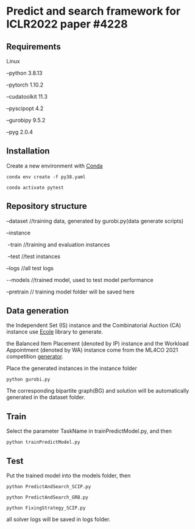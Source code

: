 # **Predict and search framework for ICLR2022 paper #4228**


## Requirements

Linux

–python 3.8.13

–pytorch 1.10.2

–cudatoolkit 11.3

–pyscipopt 4.2

–gurobipy  9.5.2

–pyg 2.0.4

## Installation

Create a new environment with [Conda](https://docs.conda.io/en/latest/)

```
conda env create -f py38.yaml

conda activate pytest
```



## Repository structure

–dataset  //training data, generated by gurobi.py(data generate scripts)

–instance

​	–train //training and evaluation instances 

​	–test  //test instances

–logs    //all test logs

--models  //trained model,  used to test model performance

–pretrain // training model folder will be saved here

## Data generation

the Independent Set (IS) instance  and the Combinatorial Auction (CA) instance  use [Ecole](https://www.ecole.ai/) library to generate.

the Balanced Item Placement (denoted by IP) instance and the Workload Appointment (denoted by WA) instance come from the ML4CO 2021 competition [generator](https://github.com/ds4dm/ml4co-competition-hidden). 

Place the generated instances in the instance folder

```
python gurobi.py
```

The corresponding bipartite graph(BG) and solution will be automatically generated in the dataset folder.

## Train 

Select the parameter TaskName in trainPredictModel.py, and then

```
python trainPredictModel.py
```

## Test

Put the trained model into the models folder, then

```
python PredictAndSearch_SCIP.py

python PredictAndSearch_GRB.py

python FixingStrategy_SCIP.py
```

all solver logs will be saved in logs folder.

